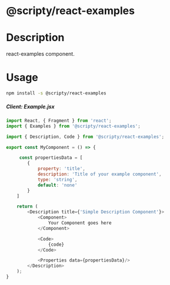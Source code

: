 # @scripty/react-examples

# Description

react-examples component.

# Usage
```bash
npm install -s @scripty/react-examples
```

##### Client: Example.jsx

```javascript
import React, { Fragment } from 'react';
import { Examples } from '@scripty/react-examples';

import { Description, Code } from '@scripty/react-examples';

export const MyComponent = () => {

     const propertiesData = [
        {
            property: 'title',
            description: 'Title of your example component',
            type: 'string',
            default: 'none'
        }
    ]

    return (
        <Description title={'Simple Description Component'}>
            <Component>
                Your Component goes here
            </Component>

            <Code>
                {code}
            </Code>

            <Properties data={propertiesData}/>
        </Description>
    );
}
```
